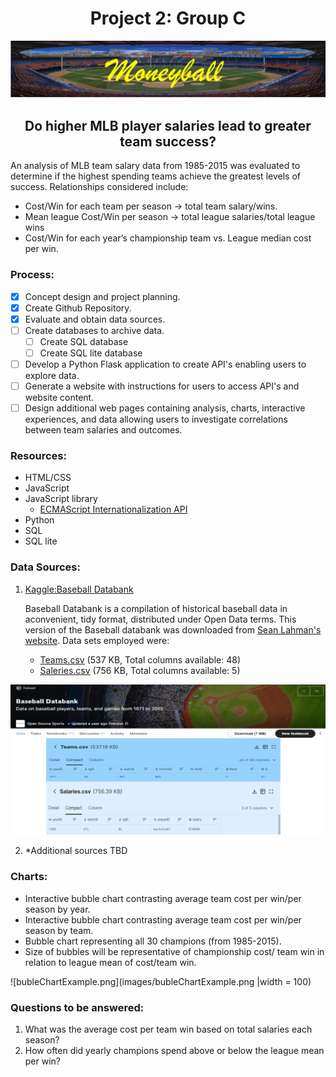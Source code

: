 # <div align = "center"> Project 2: Group C</div>

![coverArt1.png](images/coverArt1.png)


## <b><div align = "center">Do higher MLB player salaries lead to greater team success?</div></b>

An analysis of MLB team salary data from 1985-2015 was evaluated to determine if the highest spending teams achieve the greatest levels of success. Relationships considered include:
-	Cost/Win for each team per season -> total team salary/wins.
-	Mean league Cost/Win per season -> total league salaries/total league wins
-	Cost/Win for each year’s championship team vs. League median cost per win.

### Process: 
- [x] Concept design and project planning.
- [x] Create Github Repository.
- [x] Evaluate and obtain data sources.
- [ ] Create databases to archive data.
  - [ ] Create SQL database
  - [ ] Create SQL lite database
  
- [ ] Develop a Python Flask application to create API's enabling users to explore data. 
- [ ] Generate a website with instructions for users to access API's and website content.
- [ ] Design additional web pages containing analysis, charts, interactive experiences, and data allowing users to investigate correlations between team salaries and outcomes.

### Resources:
-	HTML/CSS
-	JavaScript
-	JavaScript library
	-	[ECMAScript Internationalization API](https://402.ecma-international.org/1.0/) 		
-	Python
-	SQL
-	SQL lite

	


### Data Sources:
	
   1. [Kaggle:Baseball Databank](https://www.kaggle.com/open-source-sports/baseball-databank?select=HallOfFame.csv)
      
      Baseball Databank is a compilation of historical baseball data in aconvenient, tidy format, distributed under Open Data terms.
      This version of the Baseball databank was downloaded from [Sean Lahman's website](http://www.seanlahman.com/baseball-archive/statistics/). Data sets employed were:
      +  [Teams.csv](https://www.kaggle.com/open-source-sports/baseball-databank?select=Teams.csv) (537 KB, Total columns available: 48)
      +  [Saleries.csv](https://www.kaggle.com/open-source-sports/baseball-databank?select=Salaries.csv) (756 KB, Total columns available: 5)
        		
	
![csvArt.png](images/csvArt.png)
	
	
	
   2. *Additional sources TBD	






### Charts: 
-	Interactive bubble chart contrasting average team cost per win/per season by year.
-	Interactive bubble chart contrasting average team cost per win/per season by team.
-	Bubble chart representing all 30 champions (from 1985-2015). 
-	Size of bubbles will be representative of championship cost/ team win in relation to league mean of cost/team win.

![bubleChartExample.png](images/bubleChartExample.png |width = 100)
	
### Questions to be answered:
1.	What was the average cost per team win based on total salaries each season?
2.	How often did yearly champions spend above or below the league mean per win?




